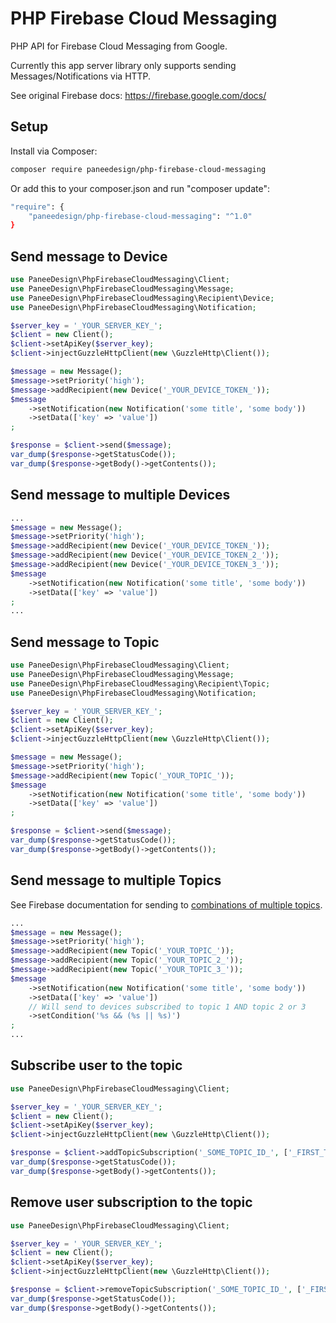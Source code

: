 # PHP Firebase Cloud Messaging

PHP API for Firebase Cloud Messaging from Google.

Currently this app server library only supports sending Messages/Notifications via HTTP.

See original Firebase docs: https://firebase.google.com/docs/

Setup
-----

Install via Composer:

```bash
composer require paneedesign/php-firebase-cloud-messaging
```

Or add this to your composer.json and run "composer update":

```bash
"require": {
    "paneedesign/php-firebase-cloud-messaging": "^1.0"
}
```

Send message to Device
----------------------

```php
use PaneeDesign\PhpFirebaseCloudMessaging\Client;
use PaneeDesign\PhpFirebaseCloudMessaging\Message;
use PaneeDesign\PhpFirebaseCloudMessaging\Recipient\Device;
use PaneeDesign\PhpFirebaseCloudMessaging\Notification;

$server_key = '_YOUR_SERVER_KEY_';
$client = new Client();
$client->setApiKey($server_key);
$client->injectGuzzleHttpClient(new \GuzzleHttp\Client());

$message = new Message();
$message->setPriority('high');
$message->addRecipient(new Device('_YOUR_DEVICE_TOKEN_'));
$message
    ->setNotification(new Notification('some title', 'some body'))
    ->setData(['key' => 'value'])
;

$response = $client->send($message);
var_dump($response->getStatusCode());
var_dump($response->getBody()->getContents());
```

Send message to multiple Devices
--------------------------------

```php
...
$message = new Message();
$message->setPriority('high');
$message->addRecipient(new Device('_YOUR_DEVICE_TOKEN_'));
$message->addRecipient(new Device('_YOUR_DEVICE_TOKEN_2_'));
$message->addRecipient(new Device('_YOUR_DEVICE_TOKEN_3_'));
$message
    ->setNotification(new Notification('some title', 'some body'))
    ->setData(['key' => 'value'])
;
...
```

Send message to Topic
---------------------

```php
use PaneeDesign\PhpFirebaseCloudMessaging\Client;
use PaneeDesign\PhpFirebaseCloudMessaging\Message;
use PaneeDesign\PhpFirebaseCloudMessaging\Recipient\Topic;
use PaneeDesign\PhpFirebaseCloudMessaging\Notification;

$server_key = '_YOUR_SERVER_KEY_';
$client = new Client();
$client->setApiKey($server_key);
$client->injectGuzzleHttpClient(new \GuzzleHttp\Client());

$message = new Message();
$message->setPriority('high');
$message->addRecipient(new Topic('_YOUR_TOPIC_'));
$message
    ->setNotification(new Notification('some title', 'some body'))
    ->setData(['key' => 'value'])
;

$response = $client->send($message);
var_dump($response->getStatusCode());
var_dump($response->getBody()->getContents());
```

Send message to multiple Topics
-------------------------------

See Firebase documentation for sending to [combinations of multiple topics](https://firebase.google.com/docs/cloud-messaging/topic-messaging#sending_topic_messages_from_the_server).

```php
...
$message = new Message();
$message->setPriority('high');
$message->addRecipient(new Topic('_YOUR_TOPIC_'));
$message->addRecipient(new Topic('_YOUR_TOPIC_2_'));
$message->addRecipient(new Topic('_YOUR_TOPIC_3_'));
$message
    ->setNotification(new Notification('some title', 'some body'))
    ->setData(['key' => 'value'])
    // Will send to devices subscribed to topic 1 AND topic 2 or 3
    ->setCondition('%s && (%s || %s)')
;
...
```

Subscribe user to the topic
---------------------------

```php
use PaneeDesign\PhpFirebaseCloudMessaging\Client;

$server_key = '_YOUR_SERVER_KEY_';
$client = new Client();
$client->setApiKey($server_key);
$client->injectGuzzleHttpClient(new \GuzzleHttp\Client());

$response = $client->addTopicSubscription('_SOME_TOPIC_ID_', ['_FIRST_TOKEN_', '_SECOND_TOKEN_']);
var_dump($response->getStatusCode());
var_dump($response->getBody()->getContents());
```

Remove user subscription to the topic
-------------------------------------

```php
use PaneeDesign\PhpFirebaseCloudMessaging\Client;

$server_key = '_YOUR_SERVER_KEY_';
$client = new Client();
$client->setApiKey($server_key);
$client->injectGuzzleHttpClient(new \GuzzleHttp\Client());

$response = $client->removeTopicSubscription('_SOME_TOPIC_ID_', ['_FIRST_TOKEN_', '_SECOND_TOKEN_']);
var_dump($response->getStatusCode());
var_dump($response->getBody()->getContents());
```
